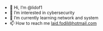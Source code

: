 - 👋 Hi, I’m @lidof1
- 👀 I’m interested in cybersecurity
- 🌱 I’m currently learning network and system
- 📫 How to reach me laid.fodil@hotmail.com

<!---
lidof1/lidof1 is a ✨ special ✨ repository because its `README.md` (this file) appears on your GitHub profile.
You can click the Preview link to take a look at your changes.
--->
